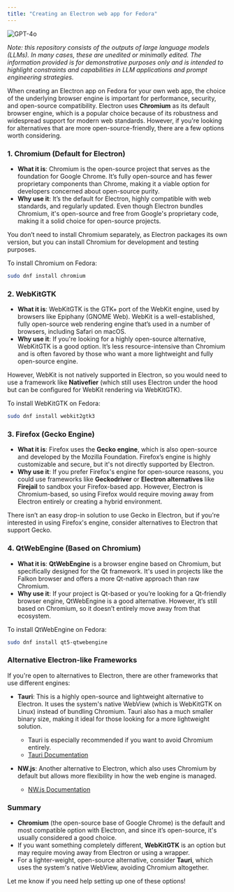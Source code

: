 ```yaml
---
title: "Creating an Electron web app for Fedora"
---
```

![GPT-4o](https://img.shields.io/badge/GPT--4o-3333FF?style=for-the-badge&logo=openai&logoColor=white)



*Note: this repository consists of the outputs of large language models (LLMs). In many cases, these are unedited or minimally edited. The information provided is for demonstrative purposes only and is intended to highlight constraints and capabilities in LLM applications and prompt engineering strategies.*


When creating an Electron app on Fedora for your own web app, the choice of the underlying browser engine is important for performance, security, and open-source compatibility. Electron uses **Chromium** as its default browser engine, which is a popular choice because of its robustness and widespread support for modern web standards. However, if you're looking for alternatives that are more open-source-friendly, there are a few options worth considering.

### 1. **Chromium (Default for Electron)**
   - **What it is**: Chromium is the open-source project that serves as the foundation for Google Chrome. It’s fully open-source and has fewer proprietary components than Chrome, making it a viable option for developers concerned about open-source purity.
   - **Why use it**: It’s the default for Electron, highly compatible with web standards, and regularly updated. Even though Electron bundles Chromium, it's open-source and free from Google's proprietary code, making it a solid choice for open-source projects.
   
   You don’t need to install Chromium separately, as Electron packages its own version, but you can install Chromium for development and testing purposes.

   To install Chromium on Fedora:
   ```bash
   sudo dnf install chromium
   ```

### 2. **WebKitGTK**
   - **What it is**: WebKitGTK is the GTK+ port of the WebKit engine, used by browsers like Epiphany (GNOME Web). WebKit is a well-established, fully open-source web rendering engine that’s used in a number of browsers, including Safari on macOS.
   - **Why use it**: If you're looking for a highly open-source alternative, WebKitGTK is a good option. It’s less resource-intensive than Chromium and is often favored by those who want a more lightweight and fully open-source engine.
   
   However, WebKit is not natively supported in Electron, so you would need to use a framework like **Nativefier** (which still uses Electron under the hood but can be configured for WebKit rendering via WebKitGTK).

   To install WebKitGTK on Fedora:
   ```bash
   sudo dnf install webkit2gtk3
   ```

### 3. **Firefox (Gecko Engine)**
   - **What it is**: Firefox uses the **Gecko engine**, which is also open-source and developed by the Mozilla Foundation. Firefox’s engine is highly customizable and secure, but it's not directly supported by Electron.
   - **Why use it**: If you prefer Firefox's engine for open-source reasons, you could use frameworks like **Geckodriver** or **Electron alternatives** like **Firejail** to sandbox your Firefox-based app. However, Electron is Chromium-based, so using Firefox would require moving away from Electron entirely or creating a hybrid environment.

   There isn’t an easy drop-in solution to use Gecko in Electron, but if you're interested in using Firefox's engine, consider alternatives to Electron that support Gecko.

### 4. **QtWebEngine (Based on Chromium)**
   - **What it is**: **QtWebEngine** is a browser engine based on Chromium, but specifically designed for the Qt framework. It's used in projects like the Falkon browser and offers a more Qt-native approach than raw Chromium.
   - **Why use it**: If your project is Qt-based or you’re looking for a Qt-friendly browser engine, QtWebEngine is a good alternative. However, it’s still based on Chromium, so it doesn’t entirely move away from that ecosystem.
   
   To install QtWebEngine on Fedora:
   ```bash
   sudo dnf install qt5-qtwebengine
   ```

### Alternative Electron-like Frameworks
If you're open to alternatives to Electron, there are other frameworks that use different engines:

- **Tauri**: This is a highly open-source and lightweight alternative to Electron. It uses the system's native WebView (which is WebKitGTK on Linux) instead of bundling Chromium. Tauri also has a much smaller binary size, making it ideal for those looking for a more lightweight solution.
  
  - Tauri is especially recommended if you want to avoid Chromium entirely.
  - [Tauri Documentation](https://tauri.app/)

- **NW.js**: Another alternative to Electron, which also uses Chromium by default but allows more flexibility in how the web engine is managed.

  - [NW.js Documentation](https://nwjs.io/)

### Summary
- **Chromium** (the open-source base of Google Chrome) is the default and most compatible option with Electron, and since it’s open-source, it's usually considered a good choice.
- If you want something completely different, **WebKitGTK** is an option but may require moving away from Electron or using a wrapper.
- For a lighter-weight, open-source alternative, consider **Tauri**, which uses the system's native WebView, avoiding Chromium altogether.

Let me know if you need help setting up one of these options!
